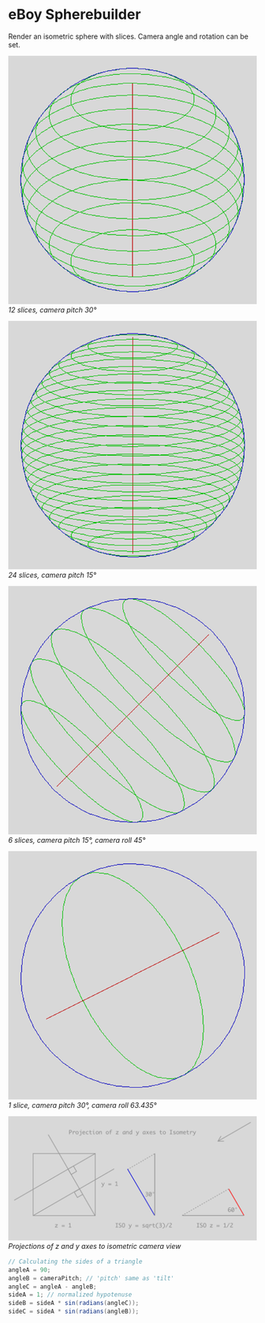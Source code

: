 # eBoy Spherebuilder

Render an isometric sphere with slices. Camera angle and rotation can be set.

![Spherebuilder](media/sphere@12@30@0.png)
*12 slices, camera pitch 30°*

![Spherebuilder](media/sphere@24s@15@0.png)
*24 slices, camera pitch 15°*

![Spherebuilder](media/sphere@6s@15@45.png)
*6 slices, camera pitch 15°, camera roll 45°*

![Spherebuilder](media/sphere@1s@30@63.435.png)
*1 slice, camera pitch 30°, camera roll 63.435°*

![Iso View Geometry](media/ISO-view-geometry.png)
*Projections of z and y axes to isometric camera view*

```java
// Calculating the sides of a triangle
angleA = 90;
angleB = cameraPitch; // 'pitch' same as 'tilt'
angleC = angleA - angleB;
sideA = 1; // normalized hypotenuse
sideB = sideA * sin(radians(angleC));
sideC = sideA * sin(radians(angleB));
```
